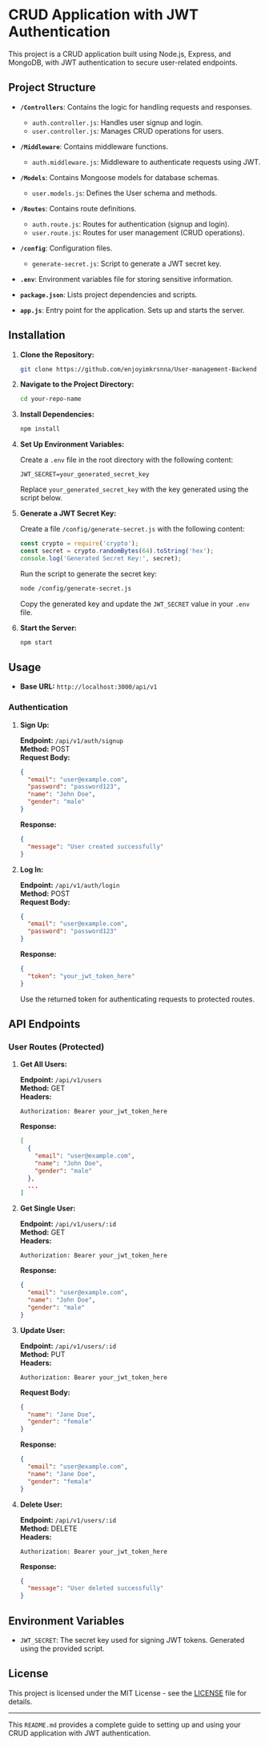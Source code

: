 # CRUD Application with JWT Authentication

This project is a CRUD application built using Node.js, Express, and MongoDB, with JWT authentication to secure user-related endpoints.

## Project Structure

- **`/Controllers`**: Contains the logic for handling requests and responses.
  - `auth.controller.js`: Handles user signup and login.
  - `user.controller.js`: Manages CRUD operations for users.

- **`/Middleware`**: Contains middleware functions.
  - `auth.middleware.js`: Middleware to authenticate requests using JWT.

- **`/Models`**: Contains Mongoose models for database schemas.
  - `user.models.js`: Defines the User schema and methods.

- **`/Routes`**: Contains route definitions.
  - `auth.route.js`: Routes for authentication (signup and login).
  - `user.route.js`: Routes for user management (CRUD operations).

- **`/config`**: Configuration files.
  - `generate-secret.js`: Script to generate a JWT secret key.

- **`.env`**: Environment variables file for storing sensitive information.

- **`package.json`**: Lists project dependencies and scripts.

- **`app.js`**: Entry point for the application. Sets up and starts the server.

## Installation

1. **Clone the Repository:**

   ```bash
   git clone https://github.com/enjoyimkrsnna/User-management-Backend
   ```

2. **Navigate to the Project Directory:**

   ```bash
   cd your-repo-name
   ```

3. **Install Dependencies:**

   ```bash
   npm install
   ```

4. **Set Up Environment Variables:**

   Create a `.env` file in the root directory with the following content:

   ```env
   JWT_SECRET=your_generated_secret_key
   ```

   Replace `your_generated_secret_key` with the key generated using the script below.

5. **Generate a JWT Secret Key:**

   Create a file `/config/generate-secret.js` with the following content:

   ```javascript
   const crypto = require('crypto');
   const secret = crypto.randomBytes(64).toString('hex');
   console.log('Generated Secret Key:', secret);
   ```

   Run the script to generate the secret key:

   ```bash
   node /config/generate-secret.js
   ```

   Copy the generated key and update the `JWT_SECRET` value in your `.env` file.

6. **Start the Server:**

   ```bash
   npm start
   ```

## Usage

- **Base URL:** `http://localhost:3000/api/v1`

### Authentication

1. **Sign Up:**

   **Endpoint:** `/api/v1/auth/signup`  
   **Method:** POST  
   **Request Body:**

   ```json
   {
     "email": "user@example.com",
     "password": "password123",
     "name": "John Doe",
     "gender": "male"
   }
   ```

   **Response:**

   ```json
   {
     "message": "User created successfully"
   }
   ```

2. **Log In:**

   **Endpoint:** `/api/v1/auth/login`  
   **Method:** POST  
   **Request Body:**

   ```json
   {
     "email": "user@example.com",
     "password": "password123"
   }
   ```

   **Response:**

   ```json
   {
     "token": "your_jwt_token_here"
   }
   ```

   Use the returned token for authenticating requests to protected routes.

## API Endpoints

### User Routes (Protected)

1. **Get All Users:**

   **Endpoint:** `/api/v1/users`  
   **Method:** GET  
   **Headers:**

   ```http
   Authorization: Bearer your_jwt_token_here
   ```

   **Response:**

   ```json
   [
     {
       "email": "user@example.com",
       "name": "John Doe",
       "gender": "male"
     },
     ...
   ]
   ```

2. **Get Single User:**

   **Endpoint:** `/api/v1/users/:id`  
   **Method:** GET  
   **Headers:**

   ```http
   Authorization: Bearer your_jwt_token_here
   ```

   **Response:**

   ```json
   {
     "email": "user@example.com",
     "name": "John Doe",
     "gender": "male"
   }
   ```

3. **Update User:**

   **Endpoint:** `/api/v1/users/:id`  
   **Method:** PUT  
   **Headers:**

   ```http
   Authorization: Bearer your_jwt_token_here
   ```

   **Request Body:**

   ```json
   {
     "name": "Jane Doe",
     "gender": "female"
   }
   ```

   **Response:**

   ```json
   {
     "email": "user@example.com",
     "name": "Jane Doe",
     "gender": "female"
   }
   ```

4. **Delete User:**

   **Endpoint:** `/api/v1/users/:id`  
   **Method:** DELETE  
   **Headers:**

   ```http
   Authorization: Bearer your_jwt_token_here
   ```

   **Response:**

   ```json
   {
     "message": "User deleted successfully"
   }
   ```

## Environment Variables

- `JWT_SECRET`: The secret key used for signing JWT tokens. Generated using the provided script.

## License

This project is licensed under the MIT License - see the [LICENSE](LICENSE) file for details.

---

This `README.md` provides a complete guide to setting up and using your CRUD application with JWT authentication.